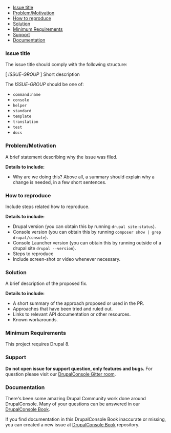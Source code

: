<!-- START doctoc generated TOC please keep comment here to allow auto update -->
<!-- DON'T EDIT THIS SECTION, INSTEAD RE-RUN doctoc TO UPDATE -->

- [Issue title](#issue-title)
- [Problem/Motivation](#problemmotivation)
- [How to reproduce](#how-to-reproduce)
- [Solution](#solution)
- [Minimum Requirements](#minimum-requirements)
- [Support](#support)
- [Documentation](#documentation)

<!-- END doctoc generated TOC please keep comment here to allow auto update -->

### Issue title

The issue title should comply with the following structure:

[ *ISSUE-GROUP* ] Short description

The *ISSUE-GROUP* should be one of:

* `command:name`
* `console`
* `helper`
* `standard`
* `template`
* `translation`
* `test`
* `docs`

### Problem/Motivation
A brief statement describing why the issue was filed.

**Details to include:**
- Why are we doing this? Above all, a summary should explain why a change is needed, in a few short sentences.

### How to reproduce
Include steps related how to reproduce.

**Details to include:**
- Drupal version (you can obtain this by running `drupal site:status`).
- Console version (you can obtain this by running `composer show | grep drupal/console`).
- Console Launcher version (you can obtain this by running outside of a drupal site `drupal --version`).
- Steps to reproduce
- Include screen-shot or video whenever necessary.

### Solution
A brief description of the proposed fix.

**Details to include:**
- A short summary of the approach proposed or used in the PR.
- Approaches that have been tried and ruled out.
- Links to relevant API documentation or other resources.
- Known workarounds.

### Minimum Requirements
This project requires Drupal 8.

### Support
**Do not open issue for support question, only features and bugs.** For question please visit our [DrupalConsole Gitter room](https://gitter.im/hechoendrupal/DrupalConsole).

### Documentation
There's been some amazing Drupal Community work done around DrupalConsole. Many of your questions can be answered in our [DrupalConsole Book](https://www.gitbook.com/book/hechoendrupal/drupal-console/details).

If you find documentation in this DrupalConsole Book inaccurate or missing, you can created a new issue at [DrupalConsole Book](https://github.com/hechoendrupal/drupal-console-book) repository.
